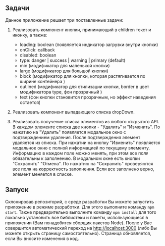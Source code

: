 ## Задачи

Данное приложение решает три поставленные задачи:
1) Реализовать компонент кнопки, принимающий в children текст и иконку, а также:
    - loading: boolean (появляется индикатор загрузки внутри кнопки)
    - onClick: callback 
    - disabled: boolean
    - type: danger | success | warning | primary (default)
    - min (модификатор для маленькой кнопки)
    - large (модификатор для большой кнопки)
    - block (модификатор для кнопки, которая растягивается по ширине контейнера )
    - outlined (модификатор для стилизации кнопки, border в цвет модификатора type, фон прозрачный )
    - text (фон кнопки становится прозрачным, но эффект наведения остается)

2) Реализовать компонент выпадающего списка dropDown.

3) Реализовать получение списка элементов из любого открытого API. В каждом элементе списка две кнопки - "Удалить" и "Изменить". По нажатию на "Удалить" появляется модальное окно с подтверждением удаления. После подтверждения элемент удаляется из списка. При нажатии на кнопку "Изменить" появляется модальное окно с полной информацией по текущему элементу. Информацию в каждом поле можно менять, при этом все поля обязательны к заполнению. 
В модальном окне есть кнопки "Сохранить" "Отмена". По нажатию на "Cохранить" проверяются все поля на корректность заполнения. Если все заполнено верно, элемент меняется в списке.

## Запуск

Склонировав репозиторий, с среде разработки Вы можете запустить приложение в режиме разработки. Для этого выполните команду `npm start`. Также предварительно выполните команду `npm install` для того локально установить все библиотеки и пакеты, использующиеся в приложении (Вам понадобится сборщик пакетов Node). После у Вас совершится автоматический переход на [http://localhost:3000](http://localhost:3000) (либо Вы можете открыть страницу самостоятельно). Страница обновляется, если Вы вносите изменения в код.
